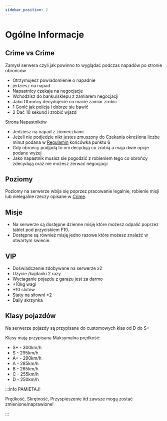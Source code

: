```yaml
---
sidebar_position: 2
---
```


# Ogólne Informacje

## Crime vs Crime 
Zamysł serwera czyli jak powinno to wyglądać podczas napadów po stronie obrońców
- Otrzymujesz powiadomienie o napadnie
- jedziesz na napad
- Napastnicy czekaja na negocjacje
- Wchodzisz do banku/sklepu z zamiarem negocjacji
- Jako Obrońcy decydujecie co macie zamiar zrobic 
- 1 Gonić jak policja i dobrze sie bawić
- 2 Dać 10 sekund i zrobić wjazd

Strona Napastników
- Jedziesz na napad z ziomeczkami
- Jeżeli nie podjedzie nikt jestes zmuszony do Czekania określona liczbe minut podana w [Regulamin](../regulamincc.md) końcówka punktu 6 
- Gdy obrońcy podjadą to oni decydują co zrobią a maja dwie opcje podane wyżej
- Jako napastnik musisz sie pogodzić z robieniem tego co obrońcy zdecydują oraz nie możesz zerwać negocjacji
## Poziomy

Poziomy na serwerze wbija się poprzez pracowanie legalnie, robienie misji lub nielegalne rzeczy opisane w [Crime](../MoonRP/crime.md).


## Misje

- Na serwerze są dostępne dzienne misję które możesz odpalić poprzez tablet pod przyciskiem F10.
- Dostępne są również misję jedno razowe które możesz znaleźć w otwartym świecie.

## VIP

- Doświadczenie zdobywane na serwerze x2
- Użycie /kajdanki 2 razy
- Wyciaganie pojazdu z garazu jest za darmo
- +10kg wagi
- +10 slotów
- Staty na siłowni *2
- Daily skrzynka

## Klasy pojazdów
Na serwerze pojazdy są przypisane do customowych klas od D do S+

Klasy mają przypisana Maksymalna prędkość:

- S+ - 300km/h 
- S  - 295km/h
- A+ - 290km/h
- A  - 285km/h 
- B  - 265km/h
- C  - 255km/h
- D  - 250km/h

:::info PAMIETAJ!

Prędkość, Skrętność, Przyspieszenie itd zawsze mogą zostać zmienione/naprawione!

:::
